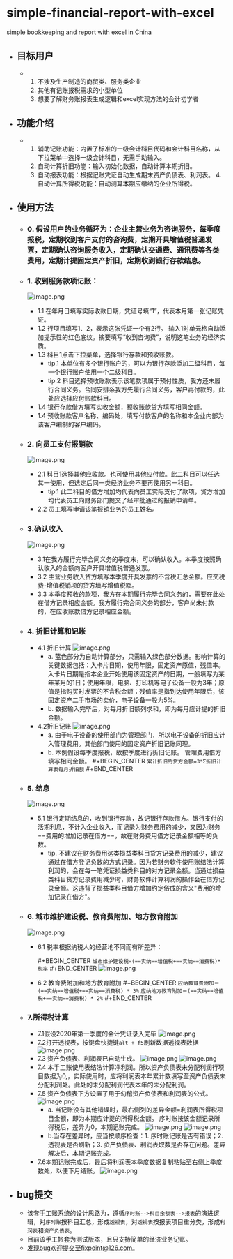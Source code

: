 # simple-financial-report-with-excel

simple bookkeeping and report with excel in China

- ## 目标用户

  - 1. 不涉及生产制造的商贸类、服务类企业
    2. 其他有记账报税需求的小型单位
    3. 想要了解财务账报表生成逻辑和excel实现方法的会计初学者

- ## 功能介绍

  - 1. 辅助记账功能：内置了标准的一级会计科目代码和会计科目名称，从下拉菜单中选择一级会计科目，无需手动输入。 
    2. 自动计算折旧功能：输入初始化数据，自动计算本期折旧。
    3. 自动报表功能：根据记账凭证自动生成期末资产负债表、利润表。
       4.自动计算所得税功能：自动测算本期应缴纳的企业所得税。

- ## 使用方法

  - ### 0. 假设用户的业务循环为：企业主营业务为咨询服务，每季度报税，定期收到客户支付的咨询费，定期开具增值税普通发票，定期确认咨询服务收入，定期确认交通费、通讯费等各类费用，定期计提固定资产折旧，定期收到银行存款结息。

  - ### 1. 收到服务款项记账：

    ![image.png](Z:\thinkpad\1不动点\手工账项目\assets\image_1641014051949_0.png)

    - 1.1 在年月日填写实际收款日期，凭证号填“1”，代表本月第一张记账凭证。
    - 1.2 行项目填写1、2，表示这张凭证一个有2行。 输入1时单元格自动添加提示性的红色底纹。摘要填写“收到咨询费”，说明这笔业务的经济实质。
    - 1.3 科目1点击下拉菜单，选择银行存款和预收账款。
      - tip.1 本单位有多个银行账户的，可以为银行存款添加二级科目，每一个银行账户使用一个二级科目。
      - tip.2  科目选择预收账款表示该笔款项属于预付性质，我方还未履行合同义务。合同安排系我方先履行合同义务，客户再付款的，此处应选择应付账款科目。
    - 1.4 银行存款借方填写实收金额，预收账款贷方填写相同金额。
    - 1.4 预收账款客户名称、编码处，填写付款客户的名称和本企业内部为该客户编制的客户编码。

  - ### 2. 向员工支付报销款

    ![image.png](Z:\thinkpad\1不动点\手工账项目\assets\image_1641015221616_0.png)

    - 2.1 科目1选择其他应收款。也可使用其他应付款。此二科目可以任选其一使用，但选定后同一类经济业务不要再使用另一科目。
      - tip.1 此二科目的借方增加均代表向员工实际支付了款项，贷方增加均代表员工向财务部门提交了经审批通过的报销申请单。
    - 2.2 员工填写申请该笔报销业务的员工姓名。

  - ### 3.确认收入

    ![image.png](Z:\thinkpad\1不动点\手工账项目\assets\image_1641015814499_0.png)

    - 3.1在我方履行完毕合同义务的季度末，可以确认收入。本季度按照确认收入的金额向客户开具增值税普通发票。
    - 3.2 主营业务收入贷方填写本季度开具发票的不含税汇总金额。应交税费-增值税销项的贷方填写增值税额。
    - 3.3 本季度预收的款项，我方在本期履行完毕合同义务的，需要在此处在借方记录相应金额。我方履行完合同义务的部分，客户尚未付款的，在应收账款借方记录相应金额。

  - ### 4. 折旧计算和记账

    - 4.1 折旧计算
      ![image.png](Z:\thinkpad\1不动点\手工账项目\assets\image_1641017629817_0.png)
      - a. 蓝色部分为自动计算部分，只需输入绿色部分数据。影响计算的关键数据包括：入卡片日期，使用年限，固定资产原值，残值率。入卡片日期是指本企业开始使用该固定资产的日期，一般填写为某年某月的1日；使用年限，电脑、打印机等电子设备一般为3年；原值是指购买时发票的不含税金额；残值率是指到达使用年限后，该固定资产二手市场的卖价，电子设备一般为5%。
      - b. 数据输入完毕后，对每月折旧额列求和，即为每月应计提的折旧金额。
    - 4.2折旧记账
      ![image.png](Z:\thinkpad\1不动点\手工账项目\assets\image_1641017688920_0.png)
      - a. 由于电子设备的使用部门为管理部门，所以电子设备的折旧应计入管理费用。其他部门使用的固定资产折旧记账同理。
      - b. 本例假设每季度报税，故按季度进行折旧记账。 管理费用借方填写相同金额。
        #+BEGIN_CENTER
        `累计折旧的贷方金额=3*Σ折旧计算表每月折旧额`
        #+END_CENTER

  - ### 5. 结息

    ![image.png](Z:\thinkpad\1不动点\手工账项目\assets\image_1641018153072_0.png)

    - 5.1 银行定期结息的，收到银行存款，故记银行存款借方。银行支付的活期利息，不计入企业收入，而记录为财务费用的减少，又因为财务==费用的增加记录在借方==，故在财务费用借方记录金额相等的负数。
      - tip. 不建议在财务费用这类损益类科目贷方记录费用的减少，建议通过在借方登记负数的方式记录。因为若财务软件使用账结法计算利润的，会在每一笔凭证损益类科目的对方记录金额。当通过损益类科目贷方记录费用减少时，财务软件计算利润的操作会在借方记录金额。这违背了损益类科目借方增加约定俗成的含义"费用的增加记录在借方"。

  - ### 6. 城市维护建设税、教育费附加、地方教育附加

    ![image.png](Z:\thinkpad\1不动点\手工账项目\assets\image_1641019775194_0.png)

    - 6.1 税率根据纳税人的经营地不同而有所差异：

      #+BEGIN_CENTER
      `城市维护建设税=(==实纳==增值税+==实纳==消费税)*税率`
      #+END_CENTER 
      ![image.png](Z:\thinkpad\1不动点\手工账项目\assets\image_1641019346858_0.png)

    - 6.2 教育费附加和地方教育附加
      #+BEGIN_CENTER
      `应纳教育费附加＝(==实纳==增值税+==实纳==消费税) * 3%`
      `应纳地方教育附加＝(==实纳==增值税+==实纳==消费税) * 2%`
      #+END_CENTER

  - ### 7.所得税计算

    - 7.1假设2020年第一季度的会计凭证录入完毕
      ![image.png](Z:\thinkpad\1不动点\手工账项目\assets\image_1641020661435_0.png)
    - 7.2打开透视表，按键盘快捷键`alt + f5`刷新数据透视表数据
      ![image.png](Z:\thinkpad\1不动点\手工账项目\assets\image_1641021005970_0.png)
    - 7.3 资产负债表、利润表已自动生成。
      ![image.png](Z:\thinkpad\1不动点\手工账项目\assets\image_1641021074691_0.png)
      ![image.png](Z:\thinkpad\1不动点\手工账项目\assets\image_1641021145895_0.png)
    - 7.4 本手工账使用表结法计算净利润。所以资产负债表未分配利润行项目数据为0,，实际使用时，应将利润表本年累计数填写至资产负债表未分配利润处。此处的未分配利润代表本年的未分配利润。
    - 7.5 资产负债表下方设置了用于勾稽资产负债表和利润表的公式。
      ![image.png](Z:\thinkpad\1不动点\手工账项目\assets\image_1641021727745_0.png)
      - a. 当记账没有其他错误时，最右侧列的差异金额=利润表所得税项目金额，即为本期应计提的所得税金额。
        序时账按该金额记录所得税后，差异为0，本期记账完成。
        ![image.png](Z:\thinkpad\1不动点\手工账项目\assets\image_1641021851490_0.png)
        ![image.png](Z:\thinkpad\1不动点\手工账项目\assets\image_1641021944462_0.png)
      - b.当存在差异时，应当按顺序检查：1. 序时账记账是否有错误；2. 透视表是否刷新；3. 资产负债表、利润表取数是否存在问题。差异解决后，本期记账完成。
    - 7.6本期记账完成后，最后将利润表本季度数据复制粘贴至右侧上季度数处，以便下月结账。
      ![image.png](Z:\thinkpad\1不动点\手工账项目\assets\image_1641022201839_0.png)

- ## bug提交

  - 该套手工账系统的设计思路为，遵循`序时账-->科目余额表-->报表`的演进逻辑，对`序时账`按科目汇总，形成`透视表`，对`透视表`按报表项目重分类，形成`利润表`和`资产负债表`。
  - 目前该手工帐套为测试版本，且只支持简单的经济业务记账。
  - 发现bug欢迎提交至fixpoint@126.com。
